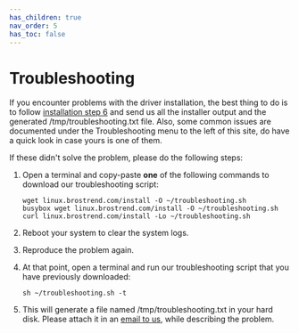 ```yaml
---
has_children: true
nav_order: 5
has_toc: false
---
```


# Troubleshooting

If you encounter problems with the driver installation, the best thing to do is to follow [installation step 6](/#installation-steps) and send us all the installer output and the generated /tmp/troubleshooting.txt file.
Also, some common issues are documented under the Troubleshooting menu to the left of this site, do have a quick look in case yours is one of them.

If these didn't solve the problem, please do the following steps:

1. Open a terminal and copy-paste **one** of the following commands to download our troubleshooting script:

    ```shell
    wget linux.brostrend.com/install -O ~/troubleshooting.sh
    busybox wget linux.brostrend.com/install -O ~/troubleshooting.sh
    curl linux.brostrend.com/install -Lo ~/troubleshooting.sh
    ```

2. Reboot your system to clear the system logs.

3. Reproduce the problem again.

4. At that point, open a terminal and run our troubleshooting script that you have previously downloaded:

    ```shell
    sh ~/troubleshooting.sh -t
    ```

5. This will generate a file named /tmp/troubleshooting.txt in your hard disk. Please attach it in an [email to us](mailto:support@brostrend.com), while describing the problem.
